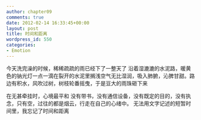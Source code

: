 ```yaml
---
author: chapter09
comments: true
date: 2012-02-14 16:33:45+00:00
layout: post
title: 时间和距离
wordpress_id: 550
categories:
- Emotion
---
```


今天洗完澡的时候，稀稀疏疏的雨已经下了一整天了
沿着湿漉漉的水泥路，暖黄色的钠光灯一点一滴在裂开的水泥里搁浅空气无比湿润，吸入肺腑，沁脾甘甜。路边有积水，风吹过树，树枝轮番摇曳，于是豆大的雨珠砸下来

在无甚牵挂时，心境最平和
没有带书，没有通信设备，没有既定的目的，没有执念，只有空，过往的都是烟云，行走在自己的心绪中。
无法用文字记述的短暂时间里，我忘记了时间和距离
  
